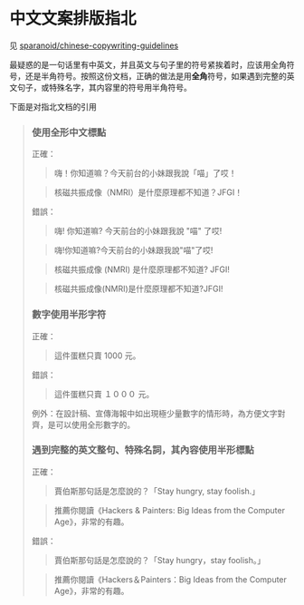 <!-- TITLE: 排版 -->

# 中文文案排版指北

见 [sparanoid/chinese-copywriting-guidelines](https://github.com/sparanoid/chinese-copywriting-guidelines)

最疑惑的是一句话里有中英文，并且英文与句子里的符号紧挨着时，应该用全角符号，还是半角符号。按照这份文档，正确的做法是用**全角**符号，如果遇到完整的英文句子，或特殊名字，其内容里的符号用半角符号。

下面是对指北文档的引用

> ### 使用全形中文標點
> 
> 正確：
> 
> > 嗨！你知道嘛？今天前台的小妹跟我說「喵」了哎！
> 
> > 核磁共振成像（NMRI）是什麼原理都不知道？JFGI！
> 
> 錯誤：
> 
> > 嗨! 你知道嘛? 今天前台的小妹跟我說 "喵" 了哎!
> 
> > 嗨!你知道嘛?今天前台的小妹跟我說"喵"了哎!
> 
> > 核磁共振成像 (NMRI) 是什麼原理都不知道? JFGI!
> 
> > 核磁共振成像(NMRI)是什麼原理都不知道?JFGI!
> 
> ### 數字使用半形字符
> 
> 正確：
> 
> > 這件蛋糕只賣 1000 元。
> 
> 錯誤：
> 
> > 這件蛋糕只賣 １０００ 元。
> 
> 例外：在設計稿、宣傳海報中如出現極少量數字的情形時，為方便文字對齊，是可以使用全形數字的。
> 
> ### 遇到完整的英文整句、特殊名詞，其內容使用半形標點
> 
> 正確：
> 
> > 賈伯斯那句話是怎麼說的？「Stay hungry, stay foolish.」
> 
> > 推薦你閱讀《Hackers & Painters: Big Ideas from the Computer Age》，非常的有趣。
> 
> 錯誤：
> 
> > 賈伯斯那句話是怎麼說的？「Stay hungry，stay foolish。」
> 
> > 推薦你閱讀《Hackers＆Painters：Big Ideas from the Computer Age》，非常的有趣。